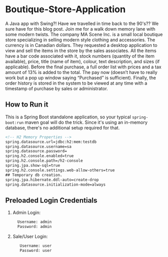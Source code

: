 # Boutique-Store-Application
A Java app with Swing?!  Have we travelled in time back to the 90's??  We sure have for this blog post.  Join me for a walk down memory lane with some modern twists.
The company MA Scene Inc. is a small local boutique store specializing in selling modern style
clothing and accessories. The currency is in Canadian dollars. They requested a desktop application
to view and sell the items in the store by the sales associates. All the items have a bar code
associated with it, stock numbers (quantity of the item available), price, title (name of item), colour,
text description, and sizes (if applicable). Before the final purchase, a full order list with prices and a
tax amount of 13% is added to the total. The pay now (doesn’t have to really work but a pop up
window saying “Purchased” is sufficient). Finally, the order history is stored in the system to be
viewed at any time with a timestamp of purchase by sales or administrator.

## How to Run it
This is a Spring Boot standalone application, so your typical `spring-boot:run` maven goal will do the trick. 
Since it's using an in-memory database, there's no additional setup required for that.

````html
<!-- H2 Memory Properties -->
spring.datasource.url=jdbc:h2:mem:testdb
spring.datasource.username=sa
spring.datasource.password=
spring.h2.console.enabled=true
spring.h2.console.path=/h2-console
spring.jpa.show-sql=true
spring.h2.console.settings.web-allow-others=true
## Temporary db creation.
spring.jpa.hibernate.ddl-auto=create-drop
spring.datasource.initialization-mode=always
````
## Preloaded Login Credentials
1. Admin Login:
    ```html
      Username: admin
      Password: admin
    ```
2. Sale/User Login:
    ```html
       Username: user
       Password: user
    ```
